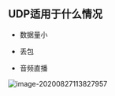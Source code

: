## UDP适用于什么情况

- 数据量小
- 丢包

- 音频直播



![image-20200827113827957](C:\Users\wangkai3\AppData\Roaming\Typora\typora-user-images\image-20200827113827957.png)